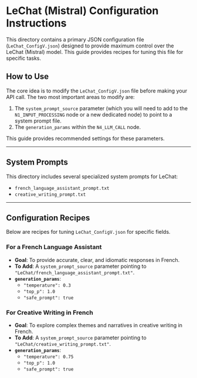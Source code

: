 # LeChat (Mistral) Configuration Instructions

This directory contains a primary JSON configuration file (`LeChat_ConfigV.json`) designed to provide maximum control over the LeChat (Mistral) model. This guide provides recipes for tuning this file for specific tasks.

## How to Use

The core idea is to modify the `LeChat_ConfigV.json` file before making your API call. The two most important areas to modify are:
1.  The `system_prompt_source` parameter (which you will need to add to the `N1_INPUT_PROCESSING` node or a new dedicated node) to point to a system prompt file.
2.  The `generation_params` within the `N4_LLM_CALL` node.

This guide provides recommended settings for these parameters.

---

## System Prompts

This directory includes several specialized system prompts for LeChat:
-   `french_language_assistant_prompt.txt`
-   `creative_writing_prompt.txt`

---

## Configuration Recipes

Below are recipes for tuning `LeChat_ConfigV.json` for specific fields.

### For a French Language Assistant
-   **Goal**: To provide accurate, clear, and idiomatic responses in French.
-   **To Add**: A `system_prompt_source` parameter pointing to `"LeChat/french_language_assistant_prompt.txt"`.
-   **`generation_params`**:
    -   `"temperature": 0.3`
    -   `"top_p": 1.0`
    -   `"safe_prompt": true`

### For Creative Writing in French
-   **Goal**: To explore complex themes and narratives in creative writing in French.
-   **To Add**: A `system_prompt_source` parameter pointing to `"LeChat/creative_writing_prompt.txt"`.
-   **`generation_params`**:
    -   `"temperature": 0.75`
    -   `"top_p": 1.0`
    -   `"safe_prompt": true`
